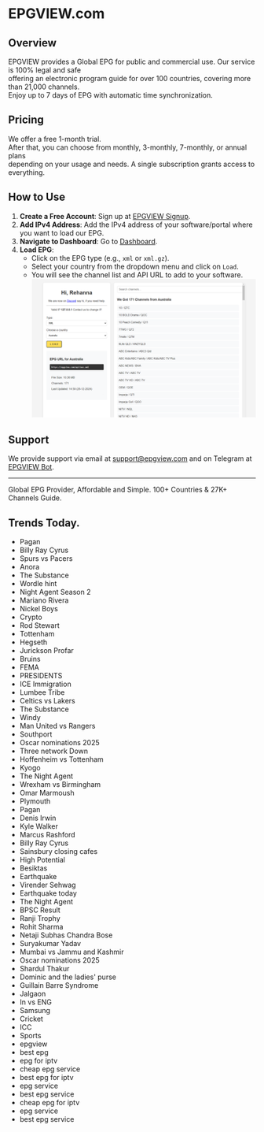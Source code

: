 # EPGVIEW.com



## Overview
EPGVIEW provides a Global EPG for public and commercial use. Our service is 100% legal and safe\
offering an electronic program guide for over 100 countries, covering more than 21,000 channels.\
Enjoy up to 7 days of EPG with automatic time synchronization.

## Pricing
We offer a free 1-month trial. \
After that, you can choose from monthly, 3-monthly, 7-monthly, or annual plans \
depending on your usage and needs. A single subscription grants access to everything.

## How to Use
1. **Create a Free Account**: Sign up at [EPGVIEW Signup](https://epgview.com/signup.php).
2. **Add IPv4 Address**: Add the IPv4 address of your software/portal where you want to load our EPG.
3. **Navigate to Dashboard**: Go to [Dashboard](https://epgview.com/dashboard.php).
4. **Load EPG**:
   - Click on the EPG type (e.g., `xml` or `xml.gz`).
   - Select your country from the dropdown menu and click on `Load`.
   - You will see the channel list and API URL to add to your software.
![EPGVIEW](img/dashboard.png)
## Support
We provide support via email at [support@epgview.com](mailto:support@epgview.com) and on Telegram at [EPGVIEW Bot](https://t.me/epgview_bot).

---

Global EPG Provider, Affordable and Simple. 100+ Countries & 27K+ Channels Guide.

## Trends Today.

- Pagan
- Billy Ray Cyrus
- Spurs vs Pacers
- Anora
- The Substance
- Wordle hint
- Night Agent Season 2
- Mariano Rivera
- Nickel Boys
- Crypto
- Rod Stewart
- Tottenham
- Hegseth
- Jurickson Profar
- Bruins
- FEMA
- PRESIDENTS
- ICE Immigration
- Lumbee Tribe
- Celtics vs Lakers
- The Substance
- Windy
- Man United vs Rangers
- Southport
- Oscar nominations 2025
- Three network Down
- Hoffenheim vs Tottenham
- Kyogo
- The Night Agent
- Wrexham vs Birmingham
- Omar Marmoush
- Plymouth
- Pagan
- Denis Irwin
- Kyle Walker
- Marcus Rashford
- Billy Ray Cyrus
- Sainsbury closing cafes
- High Potential
- Besiktas
- Earthquake
- Virender Sehwag
- Earthquake today
- The Night Agent
- BPSC Result
- Ranji Trophy
- Rohit Sharma
- Netaji Subhas Chandra Bose
- Suryakumar Yadav
- Mumbai vs Jammu and Kashmir
- Oscar nominations 2025
- Shardul Thakur
- Dominic and the ladies' purse
- Guillain Barre Syndrome
- Jalgaon
- In vs ENG
- Samsung
- Cricket
- ICC
- Sports
- epgview
- best epg
- epg for iptv
- cheap epg service
- best epg for iptv
- epg service
- best epg service
- cheap epg for iptv
- epg service
- best epg service
